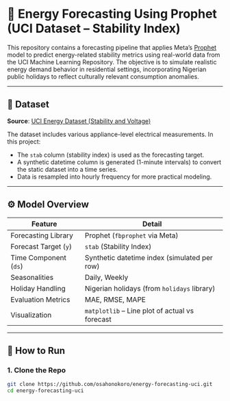# 🔋 Energy Forecasting Using Prophet (UCI Dataset – Stability Index)

This repository contains a forecasting pipeline that applies Meta’s [Prophet](https://facebook.github.io/prophet/) model to predict energy-related stability metrics using real-world data from the UCI Machine Learning Repository. The objective is to simulate realistic energy demand behavior in residential settings, incorporating Nigerian public holidays to reflect culturally relevant consumption anomalies.

---

## 📁 Dataset

**Source**: [UCI Energy Dataset (Stability and Voltage)](https://archive.ics.uci.edu/ml/datasets/Energy+efficiency)

The dataset includes various appliance-level electrical measurements. In this project:
- The `stab` column (stability index) is used as the forecasting target.
- A synthetic datetime column is generated (1-minute intervals) to convert the static dataset into a time series.
- Data is resampled into hourly frequency for more practical modeling.

---

## ⚙️ Model Overview

| Feature                         | Detail                                           |
|----------------------------------|--------------------------------------------------|
| Forecasting Library              | Prophet (`fbprophet` via Meta)                  |
| Forecast Target (`y`)           | `stab` (Stability Index)                        |
| Time Component (`ds`)           | Synthetic datetime index (simulated per row)    |
| Seasonalities                    | Daily, Weekly                                   |
| Holiday Handling                 | Nigerian holidays (from `holidays` library)     |
| Evaluation Metrics               | MAE, RMSE, MAPE                                 |
| Visualization                    | `matplotlib` – Line plot of actual vs forecast  |

---

## 🚀 How to Run

### 1. Clone the Repo

```bash
git clone https://github.com/osahonokoro/energy-forecasting-uci.git
cd energy-forecasting-uci
